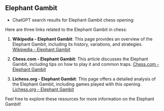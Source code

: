 ## Elephant Gambit

 + ChatGPT search results for Elephant Gambit chess opening:

Here are three links related to the Elephant Gambit in chess:

1. **Wikipedia - Elephant Gambit**: This page provides an overview of the Elephant Gambit, including its history, variations, and strategies.
   [Wikipedia - Elephant Gambit](https://en.wikipedia.org/wiki/Elephant_Gambit)

2. **Chess.com - Elephant Gambit**: This article discusses the Elephant Gambit, including tips on how to play it and common traps.
   [Chess.com - Elephant Gambit](https://www.chess.com/openings/Elephant-Gambit)

3. **Lichess.org - Elephant Gambit**: This page offers a detailed analysis of the Elephant Gambit, including games played with this opening.
   [Lichess.org - Elephant Gambit](https://lichess.org/opening/Elephant_Gambit)

Feel free to explore these resources for more information on the Elephant Gambit!